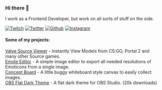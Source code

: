 ### Hi there 👋

I work as a Frontend Developer, but work on all sorts of stuff on the side.

[![Twitch](https://luckydye.dev/TwitchGlitchPurple.png)](https://www.twitch.tv/luckydye)
[![Twitter](https://luckydye.dev/2021-Twitter-logo-blue.png)](https://twitter.com/timh4v)
[![Github](https://luckydye.dev/github-mark-white.png)](https://github.com/luckydye)
[![Instagram](https://luckydye.dev/instagram.webp)](https://www.instagram.com/luckydye/)

#### Some of my projects:

[Valve Source Viewer](https://vsource-viewer.web.app/) - Instantly View Models from CS:GO, Portal 2 and many other Source games.  
[Emote Editor](https://emote-editor.web.app/) - A simple image editor to export all needed resolutions of Emoticons from a single image.  
[Concept Board](https://conceptpanel.web.app/) - A little buggy whiteboard style canvas to easily collect images.  
[OBS Flat Dark Theme](https://obsproject.com/forum/resources/flat-dark-theme.616/) - A flat dark theme for OBS Studio. (20k downloads)
